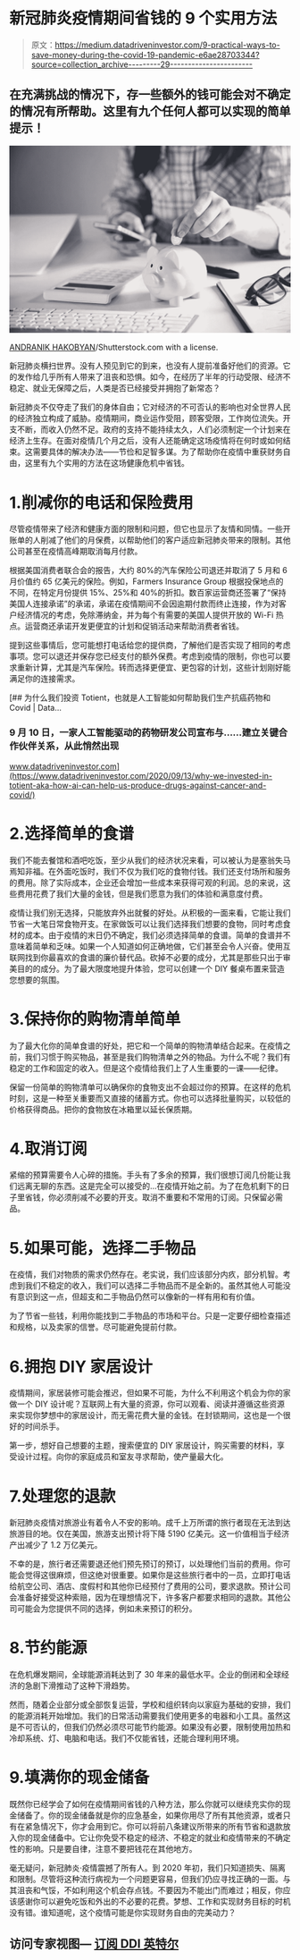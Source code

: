 # 新冠肺炎疫情期间省钱的 9 个实用方法

> 原文：<https://medium.datadriveninvestor.com/9-practical-ways-to-save-money-during-the-covid-19-pandemic-e6ae28703344?source=collection_archive---------29----------------------->

## 在充满挑战的情况下，存一些额外的钱可能会对不确定的情况有所帮助。这里有九个任何人都可以实现的简单提示！

![](img/3f5452a14ee346a65f7f6ac4e4d30914.png)

[ANDRANIK HAKOBYAN](https://www.shutterstock.com/g/ANDRANIK+HAKOBYAN)/Shutterstock.com with a license.

新冠肺炎横扫世界。没有人预见到它的到来，也没有人提前准备好他们的资源。它的发作给几乎所有人带来了沮丧和恐惧。如今，在经历了半年的行动受限、经济不稳定、就业无保障之后，人类是否已经接受并拥抱了新常态？

新冠肺炎不仅夺走了我们的身体自由；它对经济的不可否认的影响也对全世界人民的经济独立构成了威胁。疫情期间，商业运作受阻，顾客受限，工作岗位流失。开支不断，而收入仍然不足。政府的支持不能持续太久，人们必须制定一个计划来在经济上生存。在面对疫情几个月之后，没有人还能确定这场疫情将在何时或如何结束。这需要具体的解决办法——节俭和足智多谋。为了帮助你在疫情中重获财务自由，这里有九个实用的方法在这场健康危机中省钱。

# 1.削减你的电话和保险费用

尽管疫情带来了经济和健康方面的限制和问题，但它也显示了友情和同情。一些开账单的人削减了他们的月保费，以帮助他们的客户适应新冠肺炎带来的限制。其他公司甚至在疫情高峰期取消每月付款。

根据美国消费者联合会的报告，大约 80%的汽车保险公司退还并取消了 5 月和 6 月价值约 65 亿美元的保险。例如，Farmers Insurance Group 根据投保地点的不同，在特定月份提供 15%、25%和 40%的折扣。数百家运营商还签署了“保持美国人连接承诺”的承诺，承诺在疫情期间不会因逾期付款而终止连接，作为对客户经济情况的考虑，免除滞纳金，并为每个有需要的美国人提供开放的 Wi-Fi 热点。运营商还承诺开发更便宜的计划和促销活动来帮助消费者省钱。

提到这些事情后，您可能想打电话给您的提供商，了解他们是否实现了相同的考虑事项。您可以退还并保存您已经支付的额外保费。考虑到疫情的限制，你也可以要求重新计算，尤其是汽车保险。转而选择更便宜、更包容的计划，这些计划刚好能满足你的连接需求。

[](https://www.datadriveninvestor.com/2020/09/13/why-we-invested-in-totient-aka-how-ai-can-help-us-produce-drugs-against-cancer-and-covid/) [## 为什么我们投资 Totient，也就是人工智能如何帮助我们生产抗癌药物和 Covid | Data…

### 9 月 10 日，一家人工智能驱动的药物研发公司宣布与……建立关键合作伙伴关系，从此悄然出现

www.datadriveninvestor.com](https://www.datadriveninvestor.com/2020/09/13/why-we-invested-in-totient-aka-how-ai-can-help-us-produce-drugs-against-cancer-and-covid/) 

# 2.选择简单的食谱

我们不能去餐馆和酒吧吃饭，至少从我们的经济状况来看，可以被认为是塞翁失马焉知非福。在外面吃饭时，我们不仅为我们吃的食物付钱。我们还支付场所和服务的费用。除了实际成本，企业还会增加一些成本来获得可观的利润。总的来说，这些费用花费了我们大量的金钱，但是我们愿意为我们的体验和满意度付费。

疫情让我们别无选择，只能放弃外出就餐的好处。从积极的一面来看，它能让我们节省一大笔日常食物开支。在家做饭可以让我们选择我们想要的食物，同时考虑食材的成本。由于疫情的末日仍不确定，我们必须选择简单的食谱。简单的食谱并不意味着简单和乏味。如果一个人知道如何正确地做，它们甚至会令人兴奋。使用互联网找到你最喜欢的食谱的廉价替代品。砍掉不必要的成分，尤其是那些只出于审美目的的成分。为了最大限度地提升体验，您可以创建一个 DIY 餐桌布置来营造您想要的氛围。

# 3.保持你的购物清单简单

为了最大化你的简单食谱的好处，把它和一个简单的购物清单结合起来。在疫情之前，我们习惯于购买物品，甚至是我们购物清单之外的物品。为什么不呢？我们有稳定的工作和固定的收入。但是这个疫情给我们上了人生重要的一课——纪律。

保留一份简单的购物清单可以确保你的食物支出不会超过你的预算。在这样的危机时刻，这是一种至关重要而又直接的储蓄方式。你也可以选择批量购买，以较低的价格获得商品。把你的食物放在冰箱里以延长保质期。

# 4.取消订阅

紧缩的预算需要令人心碎的措施。手头有了多余的预算，我们很想订阅几份能让我们远离无聊的东西。这是完全可以接受的…在疫情开始之前。为了在危机剩下的日子里省钱，你必须削减不必要的开支。取消不重要和不常用的订阅。只保留必需品。

# 5.如果可能，选择二手物品

在疫情，我们对物质的需求仍然存在。老实说，我们应该部分内疚，部分机智。考虑到我们不稳定的收入，我们可以选择二手物品而不是全新的。虽然其他人可能没有意识到这一点，但超支和二手物品仍然可以像新的一样有用和有价值。

为了节省一些钱，利用你能找到二手物品的市场和平台。只是一定要仔细检查描述和规格，以及卖家的信誉。尽可能避免提前付款。

# 6.拥抱 DIY 家居设计

疫情期间，家居装修可能会推迟，但如果不可能，为什么不利用这个机会为你的家做一个 DIY 设计呢？互联网上有大量的资源，你可以观看、阅读并遵循这些资源来实现你梦想中的家居设计，而无需花费大量的金钱。在封锁期间，这也是一个很好的时间杀手。

第一步，想好自己想要的主题，搜索便宜的 DIY 家居设计，购买需要的材料，享受设计过程。向你的家庭成员和室友寻求帮助，使产量最大化。

# 7.处理您的退款

新冠肺炎疫情对旅游业有着令人不安的影响。成千上万所谓的旅行者现在无法到达旅游目的地。仅在美国，旅游支出预计将下降 5190 亿美元。这一价值相当于经济产出减少了 1.2 万亿美元。

不幸的是，旅行者还需要退还他们预先预订的预订，以处理他们当前的费用。你可能会觉得这很麻烦，但这绝对很重要。如果你是这些旅行者中的一员，立即打电话给航空公司、酒店、度假村和其他你已经预付了费用的公司，要求退款。预计公司会准备好接受这种索赔，因为在理想情况下，许多客户都要求相同的退款。其他公司可能会为您提供不同的选择，例如未来预订的积分。

# 8.节约能源

在危机爆发期间，全球能源消耗达到了 30 年来的最低水平。企业的倒闭和全球经济的急剧下滑推动了这种下滑趋势。

然而，随着企业部分或全部恢复运营，学校和组织转向以家庭为基础的安排，我们的能源消耗开始增加。我们的日常活动需要我们使用更多的电器和小工具。虽然这是不可否认的，但我们仍然必须尽可能节约能源。如果没有必要，限制使用加热和冷却系统、灯、电脑和电话。我们不仅能省钱，还能合理利用环境。

# 9.填满你的现金储备

既然你已经学会了如何在疫情期间省钱的八种方法，那么你就可以继续充实你的现金储备了。你的现金储备就是你的应急基金，如果你用尽了所有其他资源，或者只有在紧急情况下，你才会用到它。你可以将前八条建议所带来的所有节省和退款放入你的现金储备中。它让你免受不稳定的经济、不稳定的就业和疫情带来的不确定性的影响。只是要自律，注意不要把钱花在其他地方。

毫无疑问，新冠肺炎·疫情震撼了所有人。到 2020 年初，我们只知道损失、隔离和限制。尽管将这种流行病视为一个问题更容易，但我们仍应寻找正确的一面。与其沮丧和气馁，不如利用这个机会存点钱。不要因为不能出门而难过；相反，你应该感谢你可以避免吃饭和外出的不必要的花费。梦想、工作和实现财务目标的时机没有错。谁知道呢，这个疫情可能是你实现财务自由的完美动力？

## 访问专家视图— [订阅 DDI 英特尔](https://datadriveninvestor.com/ddi-intel)